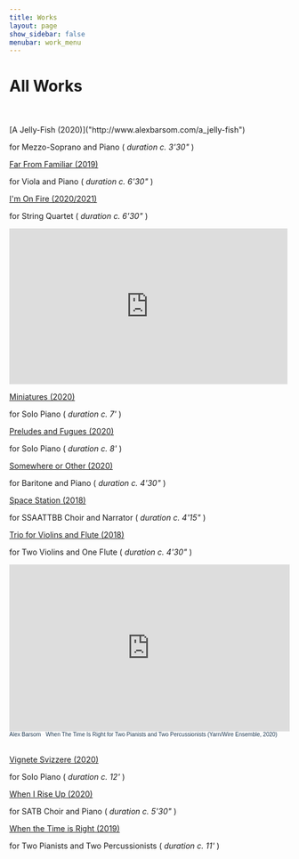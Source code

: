 ```yaml
---
title: Works
layout: page
show_sidebar: false
menubar: work_menu
---
```


# All Works
<br>
<br>
[A Jelly-Fish (2020)]("http://www.alexbarsom.com/a_jelly-fish")

for Mezzo-Soprano and Piano ( *duration c. 3'30"* )

[Far From Familiar (2019)]("http://www.alexbarsom.com/far_from_familiar/")

for Viola and Piano ( *duration c. 6'30"* )

[I'm On Fire (2020/2021)]("http://www.alexbarsom.com/I'm_on_fire/")

for String Quartet ( *duration c. 6'30"* )

<iframe width="500" height="280" src="https://www.youtube.com/embed/8q0CeNBiQUA" title="YouTube video player" frameborder="0" allow="accelerometer; autoplay; clipboard-write; encrypted-media; gyroscope; picture-in-picture" allowfullscreen></iframe>

[Miniatures (2020)]("http://www.alexbarsom.com/miniatures/")

for Solo Piano ( *duration c. 7'* )

[Preludes and Fugues (2020)]("http://www.alexbarsom.com/preludes_and_fugues/")

for Solo Piano ( *duration c. 8'* )

[Somewhere or Other (2020)]("http://www.alexbarsom.com/somewhere_or_other/") 

for Baritone and Piano ( *duration c. 4'30"* )

[Space Station (2018)]("http://www.alexbarsom.com/space_station/")

for SSAATTBB Choir and Narrator ( *duration c. 4'15"* )

[Trio for Violins and Flute (2018)]("http://www.alexbarsom.com/trio_for_violins_and_flute/")

for Two Violins and One Flute ( *duration c. 4'30"* )

<iframe width="100%" height="300" scrolling="no" frameborder="no" allow="autoplay" src="https://w.soundcloud.com/player/?url=https%3A//api.soundcloud.com/tracks/955583422&color=%23ff5500&auto_play=false&hide_related=false&show_comments=true&show_user=true&show_reposts=false&show_teaser=true&visual=true"></iframe><div style="font-size: 10px; color: #cccccc;line-break: anywhere;word-break: normal;overflow: hidden;white-space: nowrap;text-overflow: ellipsis; font-family: Interstate,Lucida Grande,Lucida Sans Unicode,Lucida Sans,Garuda,Verdana,Tahoma,sans-serif;font-weight: 100;"><a href="https://soundcloud.com/user-52978723" title="Alex Barsom" target="_blank" style="color: #1D3851; text-decoration: none;">Alex Barsom</a> · <a href="https://soundcloud.com/user-52978723/when-the-time-is-right-for-two-pianists-and-two-percussionists-yarnwire-ensemble-2020" title="When The Time Is Right for Two Pianists and Two Percussionists (Yarn/Wire Ensemble, 2020)" target="_blank" style="color: #1D3851; text-decoration: none;">When The Time Is Right for Two Pianists and Two Percussionists (Yarn/Wire Ensemble, 2020)</a></div>
<br>

[Vignete Svizzere (2020)]("http://www.alexbarsom.com/vignette_svizzere/")

for Solo Piano ( *duration c. 12'* )

[When I Rise Up (2020)]("http://www.alexbarsom.com"/when_I_rise_up/")

for SATB Choir and Piano ( *duration c. 5'30"* )

[When the Time is Right (2019)]("http://www.alexbarsom.com/when_the_time_is_right/")

for Two Pianists and Two Percussionists ( *duration c. 11'* )